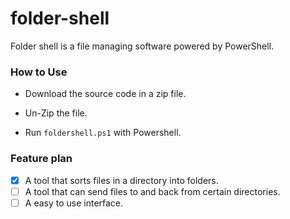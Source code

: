 # folder-shell
Folder shell is a file managing software powered by PowerShell.

### How to Use
* Download the source code in a zip file.

* Un-Zip the file.

* Run `foldershell.ps1` with Powershell.

### Feature plan
- [x] A tool that sorts files in a directory into folders.
- [ ] A tool that can send files to and back from certain directories.
- [ ] A easy to use interface.
